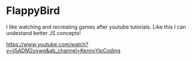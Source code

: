 # FlappyBird
I like watching and recreating games after youtube tutorials. Like this I can undestand better JS concepts!

https://www.youtube.com/watch?v=jj5ADM2uywg&ab_channel=KennyYipCoding
